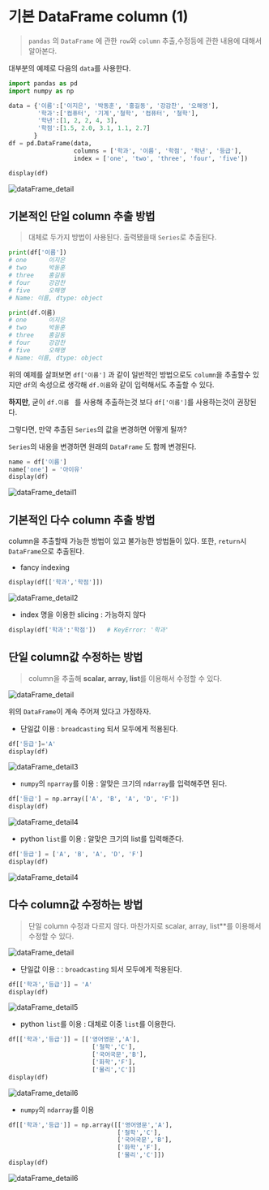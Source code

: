 # 기본 DataFrame column (1)

> `pandas` 의 `DataFrame` 에 관한 `row`와 `column` 추출,수정등에 관한 내용에 대해서 알아본다.

대부분의 예제로 다음의 `data`를 사용한다.

```python
import pandas as pd
import numpy as np

data = {'이름':['이지은', '박동훈', '홍길동', '강감찬', '오해영'],
        '학과':['컴퓨터', '기계','철학', '컴퓨터', '철학'],
        '학년':[1, 2, 2, 4, 3],
        '학점':[1.5, 2.0, 3.1, 1.1, 2.7]
       }
df = pd.DataFrame(data, 
                  columns = ['학과', '이름', '학점', '학년', '등급'],
                  index = ['one', 'two', 'three', 'four', 'five'])

display(df)
```

![dataFrame_detail](markdown-images/dataFrame_detail.PNG)



## 기본적인 단일 column 추출 방법

> 대체로 두가지 방법이 사용된다.  출력됐을때 `Series`로 추출된다.

```python
print(df['이름'])
# one      이지은
# two      박동훈
# three    홍길동
# four     강감찬
# five     오해영
# Name: 이름, dtype: object
```

```python
print(df.이름)
# one      이지은
# two      박동훈
# three    홍길동
# four     강감찬
# five     오해영
# Name: 이름, dtype: object
```

위의 예제를 살펴보면 `df['이름']` 과 같이 일반적인 방법으로도 `column`을 추출할수 있지만 `df`의 속성으로 생각해 `df.이름`와 같이 입력해서도 추출할 수 있다.

**하지만**, 굳이 `df.이름 ` 를 사용해 추출하는것 보다 `df['이름']`를 사용하는것이 권장된다.



그렇다면, 만약 추출된 `Series`의 값을 변경하면 어떻게 될까?

`Series`의 내용을 변경하면 원래의 `DataFrame` 도 함께 변경된다.

```python
name = df['이름']
name['one'] = '아이유'
display(df)
```

![dataFrame_detail1](markdown-images/dataFrame_detail1.PNG)



## 기본적인 다수 column 추출 방법

column을 추출할때 가능한 방법이 있고 불가능한 방법들이 있다. 또한, `return`시 `DataFrame`으로 추출된다.

* fancy indexing

```python
display(df[['학과','학점']])
```

  ![dataFrame_detail2](markdown-images/dataFrame_detail2.PNG)

* index 명을 이용한 slicing : 가능하지 않다

```python
display(df['학과':'학점'])   # KeyError: '학과'
```



## 단일 column값 수정하는 방법

> column을 추출해 **scalar, array, list**를 이용해서 수정할 수 있다.

![dataFrame_detail](markdown-images/dataFrame_detail.PNG)

위의 `DataFrame`이 계속 주어져 있다고 가정하자.

* 단일값 이용 : `broadcasting` 되서 모두에게 적용된다.

```python
df['등급']='A'
display(df)
```

![dataFrame_detail3](markdown-images/dataFrame_detail3.PNG)



* `numpy`의 `nparray`를 이용 :  알맞은 크기의 `ndarray`를 입력해주면 된다.

```python
df['등급'] = np.array(['A', 'B', 'A', 'D', 'F'])
display(df)
```

![dataFrame_detail4](markdown-images/dataFrame_detail4.PNG)

* python `list`를 이용 : 알맞은 크기의 list를 입력해준다.

```python
df['등급'] = ['A', 'B', 'A', 'D', 'F']
display(df)
```

![dataFrame_detail4](markdown-images/dataFrame_detail4.PNG)



## 다수 column값 수정하는 방법

> 단일 column 수정과 다르지 않다.  마찬가지로 scalar, array, list**를 이용해서 수정할 수 있다.

![dataFrame_detail](markdown-images/dataFrame_detail.PNG)

* 단일값 이용 :  : `broadcasting` 되서 모두에게 적용된다.

```python
df[['학과','등급']] = 'A'
display(df)
```

![dataFrame_detail5](markdown-images/dataFrame_detail5.PNG)

* python `list`를 이용 :  대체로 이중 `list`를 이용한다.

```python
df[['학과','등급']] = [['영어영문','A'],
                       ['철학','C'],
                       ['국어국문','B'],
                       ['화학','F'],
                       ['물리','C']]
display(df)
```

![dataFrame_detail6](markdown-images/dataFrame_detail6.PNG)

* `numpy`의 `ndarray`를 이용

```python
df[['학과','등급']] = np.array([['영어영문','A'],
                       		  ['철학','C'],
	                          ['국어국문','B'],
       		                  ['화학','F'],
              		          ['물리','C']])
display(df)
```

![dataFrame_detail6](markdown-images/dataFrame_detail6.PNG)